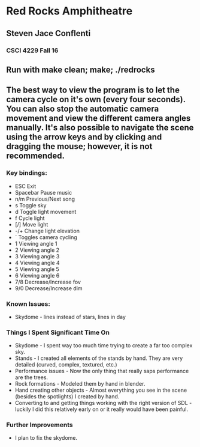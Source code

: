 # Red Rocks Amphitheatre 
## Steven Jace Conflenti
### CSCI 4229 Fall 16

## Run with make clean; make; ./redrocks 

## The best way to view the program is to let the camera cycle on it's own (every four seconds). You can also stop the automatic camera movement and view the different camera angles manually. It's also possible to navigate the scene using the arrow keys and by clicking and dragging the mouse; however, it is not recommended.

### Key bindings:
 * ESC		Exit
 * Spacebar Pause music
 * n/m  	Previous/Next song
 * s 		Toggle sky
 * d 		Toggle light movement
 * f 		Cycle light
 * [/] 		Move light
 * -/+ 		Change light elevation
 * `    	Toggles camera cycling
 * 1		Viewing angle 1
 * 2 		Viewing angle 2
 * 3 		Viewing angle 3
 * 4 		Viewing angle 4
 * 5 		Viewing angle 5
 * 6 		Viewing angle 6
 * 7/8		Decrease/Increase fov
 * 9/0 		Decrease/Increase dim

### Known Issues:
* Skydome - lines instead of stars, lines in day

### Things I Spent Significant Time On
* Skydome - I spent way too much time trying to create a far too complex sky.
* Stands - I created all elements of the stands by hand. They are very detailed (curved, complex, textured, etc.)
* Performance issues - Now the only thing that really saps performance are the trees.
* Rock formations - Modeled them by hand in blender.
* Hand creating other objects - Almost everything you see in the scene (besides the spotlights) I created by hand.
* Converting to and getting things working with the right version of SDL - luckily I did this relatively early on or it really would have been painful.

### Further Improvements
* I plan to fix the skydome.
